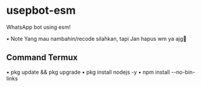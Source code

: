 # usepbot-esm
WhatsApp bot using esm!

• Note 
Yang mau nambahin/recode silahkan, tapi Jan hapus wm ya ajg🗿

## Command Termux
• pkg update && pkg upgrade
• pkg install nodejs -y
• npm install --no-bin-links
